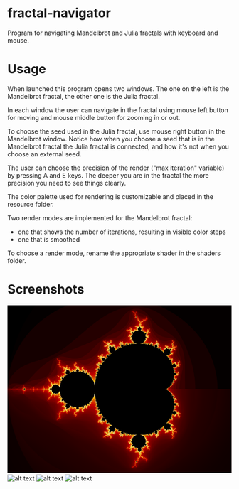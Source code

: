 # fractal-navigator

Program for navigating Mandelbrot and Julia fractals with keyboard and mouse.


# Usage

When launched this program opens two windows. The one on the left is the Mandelbrot fractal, the other one is the Julia fractal.

In each window the user can navigate in the fractal using mouse left button for moving and mouse middle button for zooming in or out.

To choose the seed used in the Julia fractal, use mouse right button in the Mandelbrot window.
Notice how when you choose a seed that is in the Mandelbrot fractal the Julia fractal is connected, and how it's not when you choose an external seed.

The user can choose the precision of the render ("max iteration" variable) by pressing A and E keys.
The deeper you are in the fractal the more precision you need to see things clearly.

The color palette used for rendering is customizable and placed in the resource folder.

Two render modes are implemented for the Mandelbrot fractal:
- one that shows the number of iterations, resulting in visible color steps
- one that is smoothed

To choose a render mode, rename the appropriate shader in the shaders folder.


# Screenshots

![alt text](screenshots/mandelbrot01.png "Raw (top) and smooth (bottom) render")
![alt text](screenshots/julia03.png" "Julia fractal")
![alt text](screenshots/julia02.png" "Julia fractal")
![alt text](screenshots/b.png" "Close up view of the south-east area of the Mandelbrot fractal")
